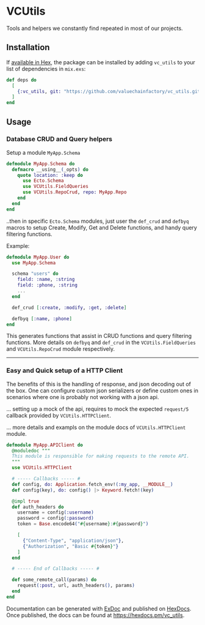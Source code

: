 # VCUtils

Tools and helpers we constantly find repeated in most of our projects.

## Installation

If [available in Hex](https://hex.pm/docs/publish), the package can be installed
by adding `vc_utils` to your list of dependencies in `mix.exs`:

```elixir
def deps do
  [
    {:vc_utils, git: "https://github.com/valuechainfactory/vc_utils.git"}
  ]
end
```

## Usage

### Database CRUD and Query helpers

Setup a module `MyApp.Schema`

```elixir
defmodule MyApp.Schema do
  defmacro __using__(_opts) do
    quote location: :keep do
      use Ecto.Schema
      use VCUtils.FieldQueries
      use VCUtils.RepoCrud, repo: MyApp.Repo
    end
  end
end
```

..then in specific `Ecto.Schema` modules, just user the `def_crud` and `defbyq` macros to setup Create, Modify, Get and Delete functions, and handy query filtering functions.

Example:

```elixir
defmodule MyApp.User do
  use MyApp.Schema

  schema "users" do
    field: :name, :string
    field: :phone, :string
    ...
  end

  def_crud [:create, :modify, :get, :delete]

  defbyq [:name, :phone]
end
```

This generates functions that assist in CRUD functions and query filtering functions.
More details on `defbyq` and `def_crud` in the `VCUtils.FieldQueries` and `VCUtils.RepoCrud` module respectively.

---

### Easy and Quick setup of a HTTP Client

The benefits of this is the handling of response, and json decoding out of the box. One can configure custom json serializers or define custom ones in scenarios where one is probably not working with a json api.

... setting up a mock of the api, requires to mock the expected `request/5` callback provided by `VCUtils.HTTPClient`.

... more details and exampls on the module docs of `VCUtils.HTTPClient` module.

```elixir
defmodule MyApp.APIClient do
  @moduledoc """
  This module is responsible for making requests to the remote API.
  """
  use VCUtils.HTTPClient

  # ----- Callbacks ----- #
  def config, do: Application.fetch_env!(:my_app, __MODULE__)
  def config(key), do: config() |> Keyword.fetch!(key)

  @impl true
  def auth_headers do
    username = config(:username)
    password = config(:password)
    token = Base.encode64("#{username}:#{password}")

    [
      {"Content-Type", "application/json"},
      {"Authorization", "Basic #{token}"}
    ]
  end

  # ----- End of Callbacks ----- #

  def some_remote_call(params) do
    request(:post, url, auth_headers(), params)
  end
end
```

Documentation can be generated with [ExDoc](https://github.com/elixir-lang/ex_doc)
and published on [HexDocs](https://hexdocs.pm). Once published, the docs can
be found at <https://hexdocs.pm/vc_utils>.
